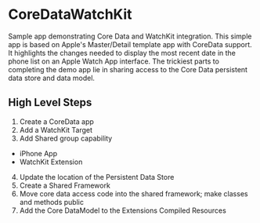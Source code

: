 CoreDataWatchKit
================

Sample app demonstrating Core Data and WatchKit integration. This simple app is based on Apple's Master/Detail template app with CoreData support. It highlights the changes needed to display the most recent date in the phone list on an Apple Watch App interface. The trickiest parts to completing the demo app lie in sharing access to the Core Data persistent data store and data model.

## High Level Steps

1. Create a CoreData app
2. Add a WatchKit Target
3. Add Shared group capability
  - iPhone App
  - WatchKit Extension
4. Update the location of the Persistent Data Store
5. Create a Shared Framework
6. Move core data access code into the shared framework; make classes and methods public
7. Add the Core DataModel to the Extensions Compiled Resources

